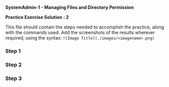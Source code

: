 **SystemAdmin-1 - Managing Files and Directory Permission**

**Practice Exercise Solution : 2**

This file should contain the steps needed to accomplish the practice, along with the commands used. Add the screenshots of the results wherever required, using the syntax: ```![Image Title](./images/<imagename>.png)```

### Step 1

### Step 2

### Step 3


